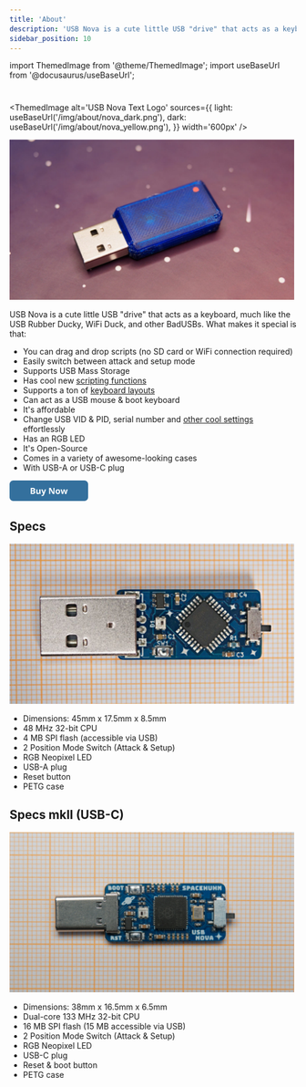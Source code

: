 ```yaml
---
title: 'About'
description: 'USB Nova is a cute little USB "drive" that acts as a keyboard, much like the USB Rubber Ducky, WiFi Duck, and other BadUSBs.'
sidebar_position: 10
---
```


import ThemedImage from '@theme/ThemedImage';
import useBaseUrl from '@docusaurus/useBaseUrl';

# 

<ThemedImage
  alt='USB Nova Text Logo'
  sources={{
    light: useBaseUrl('/img/about/nova_dark.png'),
    dark: useBaseUrl('/img/about/nova_yellow.png'),
  }}
  width='600px'
/>

<img src='/img/about/picture.jpg' width='500px' alt='USB Nova Picture' />
<br />

USB Nova is a cute little USB "drive" that acts as a keyboard, much like the USB Rubber Ducky, WiFi Duck, and other BadUSBs. 
What makes it special is that:
* You can drag and drop scripts (no SD card or WiFi connection required) 
* Easily switch between attack and setup mode  
* Supports USB Mass Storage 
* Has cool new [scripting functions](scripting/functions)
* Supports a ton of [keyboard layouts](scripting/functions.md#available-keyboard-layouts)  
* Can act as a USB mouse & boot keyboard  
* It's affordable  
* Change USB VID & PID, serial number and [other cool settings](preferences) effortlessly   
* Has an RGB LED  
* It's Open-Source  
* Comes in a variety of awesome-looking cases  
* With USB-A or USB-C plug

<a href='https://spacehuhn.store/' target='_blank'>
  <img height='36' style={{border:0,height:'36px'}} src='/img/about/buy.png' border='0' alt='Buy Now' />
</a>

## Specs

<img src='/img/about/specs.jpg' width='500px' alt='USB Nova without case' />
<br />

* Dimensions: 45mm x 17.5mm x 8.5mm
* 48 MHz 32-bit CPU
* 4 MB SPI flash (accessible via USB)
* 2 Position Mode Switch (Attack & Setup)
* RGB Neopixel LED
* USB-A plug
* Reset button
* PETG case

## Specs mkII (USB-C)

<img src='/img/about/specs2.jpg' width='500px' alt='USB Nova without case' />
<br />

* Dimensions: 38mm x 16.5mm x 6.5mm
* Dual-core 133 MHz 32-bit CPU
* 16 MB SPI flash (15 MB accessible via USB)
* 2 Position Mode Switch (Attack & Setup)
* RGB Neopixel LED
* USB-C plug
* Reset & boot button
* PETG case